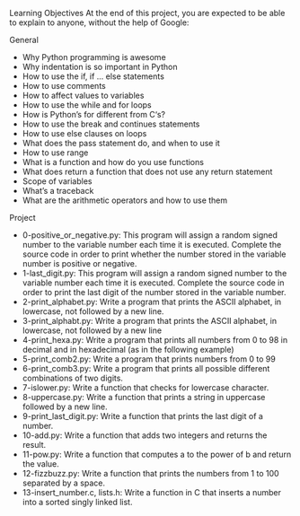 Learning Objectives
At the end of this project, you are expected to be able to explain to anyone, without the help of Google:

General
- Why Python programming is awesome
- Why indentation is so important in Python
- How to use the if, if ... else statements
- How to use comments
- How to affect values to variables
- How to use the while and for loops
- How is Python’s for different from C‘s?
- How to use the break and continues statements
- How to use else clauses on loops
- What does the pass statement do, and when to use it
- How to use range
- What is a function and how do you use functions
- What does return a function that does not use any return statement
- Scope of variables
- What’s a traceback
- What are the arithmetic operators and how to use them

Project
- 0-positive_or_negative.py: This program will assign a random signed number to the variable number each time it is executed. Complete the source code in order to print whether the number stored in the variable number is positive or negative.
- 1-last_digit.py: This program will assign a random signed number to the variable number each time it is executed. Complete the source code in order to print the last digit of the number stored in the variable number.
- 2-print_alphabet.py: Write a program that prints the ASCII alphabet, in lowercase, not followed by a new line.
- 3-print_alphabt.py: Write a program that prints the ASCII alphabet, in lowercase, not followed by a new line
- 4-print_hexa.py: Write a program that prints all numbers from 0 to 98 in decimal and in hexadecimal (as in the following example)
- 5-print_comb2.py: Write a program that prints numbers from 0 to 99
- 6-print_comb3.py: Write a program that prints all possible different combinations of two digits.
- 7-islower.py: Write a function that checks for lowercase character.
- 8-uppercase.py: Write a function that prints a string in uppercase followed by a new line.
- 9-print_last_digit.py: Write a function that prints the last digit of a number.
- 10-add.py: Write a function that adds two integers and returns the result.
- 11-pow.py: Write a function that computes a to the power of b and return the value.
- 12-fizzbuzz.py: Write a function that prints the numbers from 1 to 100 separated by a space.
- 13-insert_number.c, lists.h: Write a function in C that inserts a number into a sorted singly linked list.
